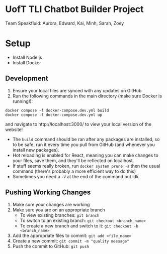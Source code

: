 # UofT TLI Chatbot Builder Project
Team Speakfluid: Aurora, Edward, Kai, Minh, Sarah, Zoey 

# Setup
* Install Node.js
* Install Docker

## Development
1. Ensure your local files are synced with any updates on GitHub
2. Run the following commands in the main directory (make sure Docker is running!):
```
docker compose -f docker-compose.dev.yml build
docker compose -f docker-compose.dev.yml up
```
and navigate to http://localhost:3000/ to view your local version of the website!

* The `build` command should be ran after any packages are installed, so to be safe, run it every time you pull from GitHub (and whenever you install new packages).
* Hot reloading is enabled for React, meaning you can make changes to your files, save them, and they'll be reflected on localhost.
* If stuff seems really broken, run `docker system prune -a` then the usual command (there's probably a more efficient way to do this)
* Sometimes you need a `-V` at the end of the command but idk

## Pushing Working Changes
1. Make sure your changes are working
2. Make sure you are on an appropriate branch
    * To view existing branches: `git branch`
    * To switch to an existing branch: `git checkout <branch_name>`
    * To create a new branch and switch to it: `git checkout -b <branch_name>`
3. Add the appropriate files to commit: `git add <file_name>`
4. Create a new commit: `git commit -m "quality message"`
5. Push the commit to GitHub: `git push`
